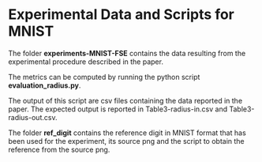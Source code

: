 # Experimental Data and Scripts for MNIST #

The folder __experiments-MNIST-FSE__ contains the data resulting from the experimental procedure described in the paper.

The metrics can be computed by running the python script __evaluation_radius.py__. 

The output of this script are csv files containing the data reported in the paper. The expected output is reported in Table3-radius-in.csv and Table3-radius-out.csv.

The folder __ref_digit__ contains the reference digit in MNIST format that has been used for the experiment, its source png and the script to obtain the reference from the source png.

